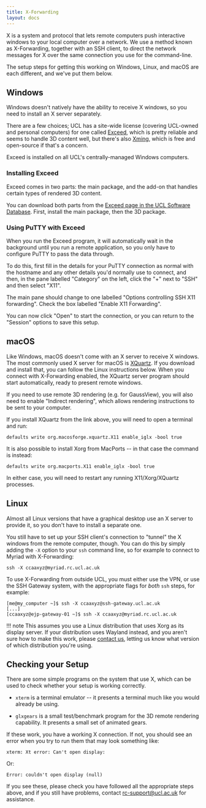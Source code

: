 ```yaml
---
title: X-Forwarding
layout: docs
---
```


X is a system and protocol that lets remote computers push interactive windows to your local computer over a network. We use a method known as X-Forwarding, together with an SSH client, to direct the network messages for X over the same connection you use for the command-line.

The setup steps for getting this working on Windows, Linux, and macOS are each different, and we've put them below.

## Windows

Windows doesn't natively have the ability to receive X windows, so you need to install an X server separately.

There are a few choices; UCL has a site-wide license (covering UCL-owned and personal computers) for one called [Exceed](https://www.opentext.co.uk/products-and-solutions/products/specialty-technologies/connectivity/exceed), which is pretty reliable and seems to handle 3D content well, but there's also [Xming](http://www.straightrunning.com/XmingNotes/), which is free and open-source if that's a concern.

Exceed is installed on all UCL's centrally-managed Windows computers.

### Installing Exceed

Exceed comes in two parts: the main package, and the add-on that handles certain types of rendered 3D content.

You can download both parts from the [Exceed page in the UCL Software Database](http://swdb.ucl.ac.uk/package/view/id/150). First, install the main package, then the 3D package.

### Using PuTTY with Exceed

When you run the Exceed program, it will automatically wait in the background until you run a remote application, so you only have to configure PuTTY to pass the data through.

To do this, first fill in the details for your PuTTY connection as normal with the hostname and any other details you'd normally use to connect, and then, in the pane labelled "Category" on the left, click the "+" next to "SSH" and then select "X11".

The main pane should change to one labelled "Options controlling SSH X11 forwarding". Check the box labelled "Enable X11 Forwarding".

You can now click "Open" to start the connection, or you can return to the "Session" options to save this setup. 

## macOS

Like Windows, macOS doesn't come with an X server to receive X windows. The most commonly used X server for macOS is [XQuartz](https://www.xquartz.org/). If you download and install that, you can follow the Linux instructions below. When you connect with X-Forwarding enabled, the XQuartz server program should start automatically, ready to present remote windows.

If you need to use remote 3D rendering (e.g. for GaussView), you will also need to enable "Indirect rendering", which allows rendering instructions to be sent to your computer.

If you install XQuartz from the link above, you will need to open a terminal and run:

```
defaults write org.macosforge.xquartz.X11 enable_iglx -bool true
```

It is also possible to install Xorg from MacPorts -- in that case the command is instead:

```
defaults write org.macports.X11 enable_iglx -bool true
```

In either case, you will need to restart any running X11/Xorg/XQuartz processes.

## Linux

Almost all Linux versions that have a graphical desktop use an X server to provide it, so you don't have to install a separate one.

You still have to set up your SSH client's connection to "tunnel" the X windows from the remote computer, though. You can do this by simply adding the `-X` option to your `ssh` command line, so for example to connect to Myriad with X-Forwarding:

```
ssh -X ccaaxyz@myriad.rc.ucl.ac.uk
```

To use X-Forwarding from outside UCL, you must either use the VPN, or use the SSH Gateway system, with the appropriate flags for *both* `ssh` steps, for example:

```
[me@my_computer ~]$ ssh -X ccaaxyz@ssh-gateway.ucl.ac.uk
[...]
[ccaaxyz@ejp-gateway-01 ~]$ ssh -X ccaaxyz@myriad.rc.ucl.ac.uk
```

!!! note
    This assumes you use a Linux distribution that uses Xorg as its display server. If your distribution uses Wayland instead, and you aren't sure how to make this work, please [contact us](../Contact_Us.md), letting us know what version of which distribution you're using.

## Checking your Setup

There are some simple programs on the system that use X, which can be used to check whether your setup is working correctly.

 - `xterm` is a terminal emulator -- it presents a terminal much like you would already be using.

 - `glxgears` is a small test/benchmark program for the 3D remote rendering capability. It presents a small set of animated gears.

If these work, you have a working X connection. If not, you should see an error when you try to run them that may look something like:

```
xterm: Xt error: Can't open display:
```

Or:

```
Error: couldn't open display (null)
```

If you see these, please check you have followed all the appropriate steps above, and if you still have problems, contact <rc-support@ucl.ac.uk> for assistance.
